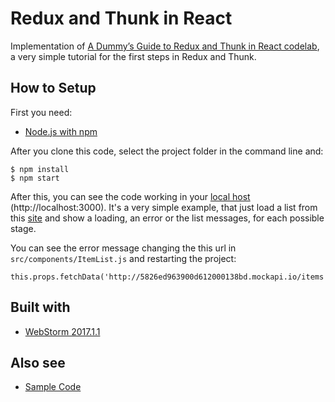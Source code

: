 # Redux and Thunk in React

Implementation of [A Dummy’s Guide to Redux and Thunk in React codelab](https://medium.com/@stowball/a-dummys-guide-to-redux-and-thunk-in-react-d8904a7005d3), a very simple tutorial for the first steps in Redux and Thunk.

## How to Setup

First you need:

* [Node.js with npm](https://nodejs.org/en/)

After you clone this code, select the project folder in the command line and:

```
$ npm install
$ npm start
```

After this, you can see the code working in your [local host](http://localhost:3000) (http://localhost:3000).
It's a very simple example, that just load a list from this [site](http://5826ed963900d612000138bd.mockapi.io/items) and show a loading, an error or the list messages, for each possible stage.

You can see the error message changing the this url in `src/components/ItemList.js` and restarting the project:
```
this.props.fetchData('http://5826ed963900d612000138bd.mockapi.io/items');
```


## Built with

* [WebStorm 2017.1.1](https://www.jetbrains.com/webstorm/)

## Also see

* [Sample Code](https://github.com/stowball/dummys-guide-to-redux-and-thunk-react)